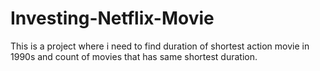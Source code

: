 # Investing-Netflix-Movie

This is a project where i need to find duration of shortest action movie in 1990s and count of movies that has same shortest duration.
